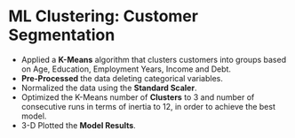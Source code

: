 # ML Clustering: Customer Segmentation

* Applied a **K-Means** algorithm that clusters customers into groups based on Age, Education, Employment Years, Income and Debt.
* **Pre-Processed** the data deleting categorical variables.
* Normalized the data using the **Standard Scaler**.
* Optimized the K-Means number of **Clusters** to 3 and number of consecutive runs in terms of inertia to 12, in order to achieve the best model.
* 3-D Plotted the **Model Results**.
